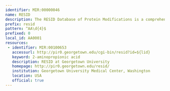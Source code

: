 ```yaml
---
identifier: MIR:00000046
name: RESID
description: The RESID Database of Protein Modifications is a comprehensive collection of annotations and structures for protein modifications including amino-terminal, carboxyl-terminal and peptide chain cross-link post-translational modifications.
prefix: resid
pattern: ^AA\d{4}$
prefixed: 0
local_id: AA0001
resources:
 - identifier: MIR:00100653
   accessurl: http://pir0.georgetown.edu/cgi-bin/resid?id=${lid}
   keyword: 2-aminopropionic acid
   description: RESID at Georgetown University
   homepage: http://pir0.georgetown.edu/resid/
   institution: Georgetown University Medical Center, Washington
   location: USA
   official: true
---
```

